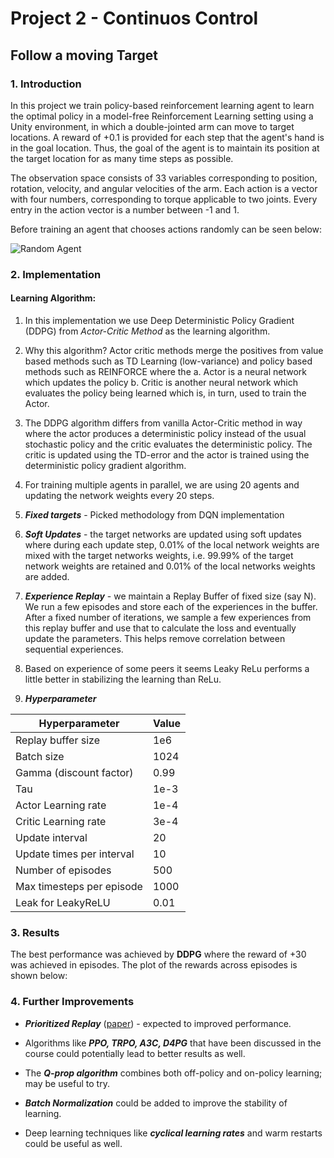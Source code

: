 [//]: # (Image References)

[image1]: https://jsideas.net/assets/materials/20190202/reacher_random.gif "Random Agent"

# Project 2 - Continuos Control
## Follow a moving Target

### 1. Introduction

In this project we train policy-based reinforcement learning agent to learn the optimal policy in a model-free Reinforcement Learning setting using a Unity environment, in which a double-jointed arm can move to target locations. 
A reward of +0.1 is provided for each step that the agent's hand is in the goal location. 
Thus, the goal of the agent is to maintain its position at the target location for as many time steps as possible.

The observation space consists of 33 variables corresponding to position, rotation, velocity, and angular velocities of the arm. 
Each action is a vector with four numbers, corresponding to torque applicable to two joints. Every entry in the action vector is a number between -1 and 1. 

Before training an agent that chooses actions randomly can be seen below:

![Random Agent][image1]

### 2. Implementation

#### Learning Algorithm:
1. In this implementation we use Deep Deterministic Policy Gradient (DDPG) from  *Actor-Critic Method* as the learning algorithm.
2. Why this algorithm? Actor critic methods merge the positives from value based methods such as TD Learning (low-variance) and policy based methods such as REINFORCE where the 
  a. Actor is a neural network which updates the policy 
  b. Critic is another neural network which evaluates the policy being learned which is, in turn, used to train the Actor.

3. The DDPG algorithm differs from vanilla Actor-Critic method in way where the actor produces a deterministic policy instead of the usual stochastic policy and 
the critic evaluates the deterministic policy. The critic is updated using the TD-error and the actor is trained using the deterministic policy gradient algorithm.
4. For training multiple agents in parallel, we are using 20 agents and updating the network weights every 20 steps.
5. ***Fixed targets*** - Picked methodology from DQN implementation
6. ***Soft Updates*** - the target networks are updated using soft updates where during each update step, 0.01% of the local network weights are mixed with the target networks weights, i.e. 99.99% of the target network weights are retained and 0.01% of the local networks weights are added.
7. ***Experience Replay*** - we maintain a Replay Buffer of fixed size (say N). We run a few episodes and store each of the experiences in the buffer. After a fixed number of iterations, we sample a few experiences from this replay buffer and use that to calculate the loss and eventually update the parameters. This helps remove correlation between sequential experiences.
8. Based on experience of some peers it seems Leaky ReLu performs a little better in stabilizing the learning than ReLu.
9. ***Hyperparameter***

| Hyperparameter                  | Value |
| --------------------------------| ----- |
| Replay buffer size              | 1e6   |
| Batch size                      | 1024  |
| Gamma (discount factor)         | 0.99  |
| Tau                             | 1e-3  |
| Actor Learning rate             | 1e-4  |
| Critic Learning rate            | 3e-4  |
| Update interval                 | 20    |
| Update times per interval       | 10    |
| Number of episodes              | 500   |
| Max timesteps per episode       | 1000  |
| Leak for LeakyReLU              | 0.01  |


### 3. Results

The best performance was achieved by **DDPG** where the reward of +30 was achieved in  episodes. 
The plot of the rewards across episodes is shown below:

### 4. Further Improvements

- ***Prioritized Replay*** ([paper](https://arxiv.org/abs/1511.05952)) - expected to improved performance.

- Algorithms like ***PPO, TRPO, A3C, D4PG*** that have been discussed in the course could potentially lead to better results as well.

- The ***Q-prop algorithm*** combines both off-policy and on-policy learning; may be useful to try.

- ***Batch Normalization*** could be added to improve the stability of learning.

- Deep learning techniques like ***cyclical learning rates*** and warm restarts could be useful as well.
